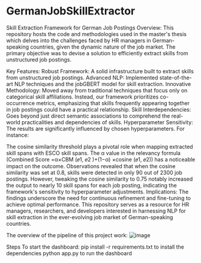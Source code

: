 # GermanJobSkillExtractor
Skill Extraction Framework for German Job Postings
Overview:
This repository hosts the code and methodologies used in the master's thesis which delves into the challenges faced by HR managers in German-speaking countries, given the dynamic nature of the job market. The primary objective was to devise a solution to efficiently extract skills from unstructured job postings.

Key Features:
Robust Framework: A solid infrastructure built to extract skills from unstructured job postings.
Advanced NLP: Implemented state-of-the-art NLP techniques and the jobGBERT model for skill extraction.
Innovative Methodology: Moved away from traditional techniques that focus only on categorical skill affiliations. Instead, our framework prioritizes co-occurrence metrics, emphasizing that skills frequently appearing together in job postings could have a practical relationship.
Skill Interdependencies: Goes beyond just direct semantic associations to comprehend the real-world practicalities and dependencies of skills.
Hyperparameter Sensitivity:
The results are significantly influenced by chosen hyperparameters. For instance:

The cosine similarity threshold plays a pivotal role when mapping extracted skill spans with ESCO skill spans.
The α value in the relevancy formula (Combined Score =α×CBM (𝑒1, 𝑒2 )+(1−α) ×cosine (𝑒1, 𝑒2)) has a noticeable impact on the outcome.
Observations revealed that when the cosine similarity was set at 0.8, skills were detected in only 90 out of 2300 job postings. However, tweaking the cosine similarity to 0.75 notably increased the output to nearly 10 skill spans for each job posting, indicating the framework's sensitivity to hyperparameter adjustments.
Implications:
The findings underscore the need for continuous refinement and fine-tuning to achieve optimal performance. This repository serves as a resource for HR managers, researchers, and developers interested in harnessing NLP for skill extraction in the ever-evolving job market of German-speaking countries.

The overview of the pipeline of this project work:
![image](https://github.com/karampanah927/GermanJobSkillExtractor/assets/94730928/79100010-863b-4fa4-9921-fe319f74113e)

Steps To start the dashboard:
pip install -r requirements.txt to install the dependencies
python app.py to run the dashboard
